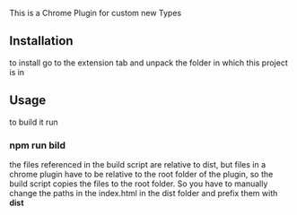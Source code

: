 This is a Chrome Plugin for custom new Types

## Installation
to install go to the extension tab and unpack the folder in which this project is in 

## Usage
to build it run

### npm run bild

the files referenced in the build script are relative to dist, but files in a chrome plugin have to be relative to the root folder of the plugin, so the build script copies the files to the root folder.
So you have to manually change the paths in the index.html in the dist folder and prefix them with **dist**